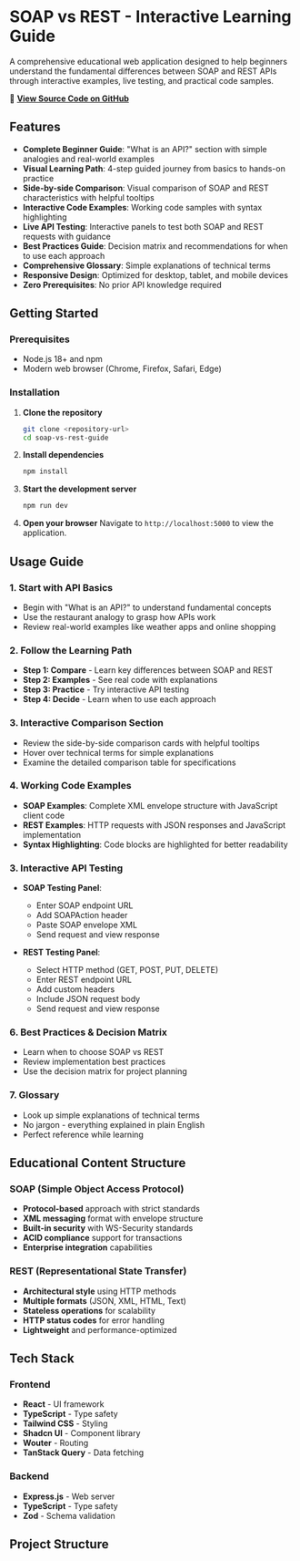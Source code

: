 # SOAP vs REST - Interactive Learning Guide

A comprehensive educational web application designed to help beginners understand the fundamental differences between SOAP and REST APIs through interactive examples, live testing, and practical code samples.

🔗 **[View Source Code on GitHub](https://github.com/rickysoo/soap-vs-rest-guide)**

## Features

- **Complete Beginner Guide**: "What is an API?" section with simple analogies and real-world examples
- **Visual Learning Path**: 4-step guided journey from basics to hands-on practice
- **Side-by-side Comparison**: Visual comparison of SOAP and REST characteristics with helpful tooltips
- **Interactive Code Examples**: Working code samples with syntax highlighting
- **Live API Testing**: Interactive panels to test both SOAP and REST requests with guidance
- **Best Practices Guide**: Decision matrix and recommendations for when to use each approach
- **Comprehensive Glossary**: Simple explanations of technical terms
- **Responsive Design**: Optimized for desktop, tablet, and mobile devices
- **Zero Prerequisites**: No prior API knowledge required

## Getting Started

### Prerequisites

- Node.js 18+ and npm
- Modern web browser (Chrome, Firefox, Safari, Edge)

### Installation

1. **Clone the repository**
   ```bash
   git clone <repository-url>
   cd soap-vs-rest-guide
   ```

2. **Install dependencies**
   ```bash
   npm install
   ```

3. **Start the development server**
   ```bash
   npm run dev
   ```

4. **Open your browser**
   Navigate to `http://localhost:5000` to view the application.

## Usage Guide

### 1. Start with API Basics
- Begin with "What is an API?" to understand fundamental concepts
- Use the restaurant analogy to grasp how APIs work
- Review real-world examples like weather apps and online shopping

### 2. Follow the Learning Path
- **Step 1: Compare** - Learn key differences between SOAP and REST
- **Step 2: Examples** - See real code with explanations
- **Step 3: Practice** - Try interactive API testing
- **Step 4: Decide** - Learn when to use each approach

### 3. Interactive Comparison Section
- Review the side-by-side comparison cards with helpful tooltips
- Hover over technical terms for simple explanations
- Examine the detailed comparison table for specifications

### 4. Working Code Examples
- **SOAP Examples**: Complete XML envelope structure with JavaScript client code
- **REST Examples**: HTTP requests with JSON responses and JavaScript implementation
- **Syntax Highlighting**: Code blocks are highlighted for better readability

### 3. Interactive API Testing
- **SOAP Testing Panel**: 
  - Enter SOAP endpoint URL
  - Add SOAPAction header
  - Paste SOAP envelope XML
  - Send request and view response
  
- **REST Testing Panel**:
  - Select HTTP method (GET, POST, PUT, DELETE)
  - Enter REST endpoint URL
  - Add custom headers
  - Include JSON request body
  - Send request and view response

### 6. Best Practices & Decision Matrix
- Learn when to choose SOAP vs REST
- Review implementation best practices
- Use the decision matrix for project planning

### 7. Glossary
- Look up simple explanations of technical terms
- No jargon - everything explained in plain English
- Perfect reference while learning

## Educational Content Structure

### SOAP (Simple Object Access Protocol)
- **Protocol-based** approach with strict standards
- **XML messaging** format with envelope structure
- **Built-in security** with WS-Security standards
- **ACID compliance** support for transactions
- **Enterprise integration** capabilities

### REST (Representational State Transfer)
- **Architectural style** using HTTP methods
- **Multiple formats** (JSON, XML, HTML, Text)
- **Stateless operations** for scalability
- **HTTP status codes** for error handling
- **Lightweight** and performance-optimized

## Tech Stack

### Frontend
- **React** - UI framework
- **TypeScript** - Type safety
- **Tailwind CSS** - Styling
- **Shadcn UI** - Component library
- **Wouter** - Routing
- **TanStack Query** - Data fetching

### Backend
- **Express.js** - Web server
- **TypeScript** - Type safety
- **Zod** - Schema validation

## Project Structure

